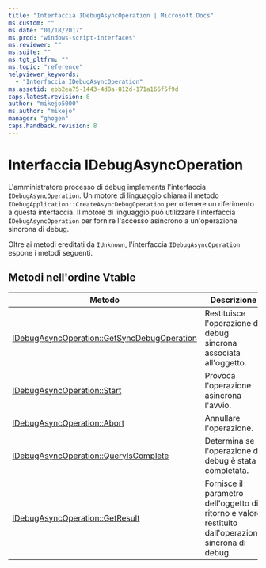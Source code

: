 ```yaml
---
title: "Interfaccia IDebugAsyncOperation | Microsoft Docs"
ms.custom: ""
ms.date: "01/18/2017"
ms.prod: "windows-script-interfaces"
ms.reviewer: ""
ms.suite: ""
ms.tgt_pltfrm: ""
ms.topic: "reference"
helpviewer_keywords: 
  - "Interfaccia IDebugAsyncOperation"
ms.assetid: ebb2ea75-1443-4d8a-812d-171a166f5f9d
caps.latest.revision: 8
author: "mikejo5000"
ms.author: "mikejo"
manager: "ghogen"
caps.handback.revision: 8
---
```

# Interfaccia IDebugAsyncOperation
L'amministratore processo di debug implementa l'interfaccia `IDebugAsyncOperation`.  Un motore di linguaggio chiama il metodo `IDebugApplication::CreateAsyncDebugOperation` per ottenere un riferimento a questa interfaccia.  Il motore di linguaggio può utilizzare l'interfaccia `IDebugAsyncOperation` per fornire l'accesso asincrono a un'operazione sincrona di debug.  
  
 Oltre ai metodi ereditati da `IUnknown`, l'interfaccia `IDebugAsyncOperation` espone i metodi seguenti.  
  
## Metodi nell'ordine Vtable  
  
|Metodo|Descrizione|  
|------------|-----------------|  
|[IDebugAsyncOperation::GetSyncDebugOperation](../../winscript/reference/idebugasyncoperation-getsyncdebugoperation.md)|Restituisce l'operazione di debug sincrona associata all'oggetto.|  
|[IDebugAsyncOperation::Start](../../winscript/reference/idebugasyncoperation-start.md)|Provoca l'operazione asincrona l'avvio.|  
|[IDebugAsyncOperation::Abort](../../winscript/reference/idebugasyncoperation-abort.md)|Annullare l'operazione.|  
|[IDebugAsyncOperation::QueryIsComplete](../../winscript/reference/idebugasyncoperation-queryiscomplete.md)|Determina se l'operazione di debug è stata completata.|  
|[IDebugAsyncOperation::GetResult](../../winscript/reference/idebugasyncoperation-getresult.md)|Fornisce il parametro dell'oggetto di ritorno e valore restituito dall'operazione sincrona di debug.|